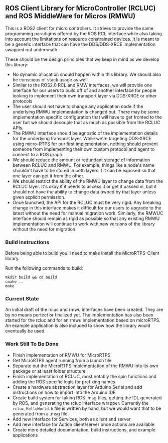 ## ROS Client Library for MicroController (RCLUC) and ROS MiddleWare for Micros (RMWU)
This is a ROS2 client for micro controllers. It strives to provide the same programming paradigms offered by the ROS RCL interface while also taking into account the limitations on resource constrained devices.
It is meant to be a generic interface that can have the DDS/DDS-XRCE implementation swapped out underneath.  

These should be the design principles that we keep in mind as we develop this library:  
- No dynamic allocation should happen within this library. We should also be conscious of stack usage as well.
- Similar to the ROS2.0 RCL and RMW interfaces, we will provide one interface for our users to build off of and another interface for people looking to implement their own transport layer via DDS-XRCE or other protocols
- The user should not have to change any application code if the underlying RMWU implementation is changed out. There may be some implementation specific configuration that will have to get fronted to the user but we should decouple that as much as possible from the RCLUC APIs.
- The RMWU interface should be agnostic of the implementation details for the underlying transport layer. While we're targeting DDS-XRCE using micro-RTPS for our first implementation, nothing should prevent someone from implementing their own custom protocol and agent to connect to a ROS graph.
- We should reduce the amount or redundant storage of information between RCLUC and RMWU. For example, things like a node's name shouldn't have to be stored in both layers if it can be exposed so that one layer can get it from the other.
- We should restrict the ability of the RMWU layer to change data from the RCLUC layer. It's okay if it needs to access it or get it passed in, but it should not have the ability to change data owned by that layer unless given explicit permission.
- Once launched, the API for the RCLUC must be very rigid. Any breaking change in this interface makes it difficult for our users to upgrade to the latest without the need for manual migration work. Similarly, the RMWUC interface should remain as rigid as possible so that any existing RMWU implementation will continue to work with new versions of the library without the need for migration.  

### Build instructions
Before being able to build you'll need to make install the MicroRTPS-Client library.  

Run the following commands to build:
```
mkdir build && cd build
cmake ..
make
```


### Current State
An initial draft of the rcluc and rmwu interfaces have been created. They are by no means perfect or finalized yet. The implementation has also been started for the rcluc and for an rmwu implementation based on microRTPS. An example application is also included to show how the library would eventually be used.


### Work Still To Be Done
- Finish implementation of RMWU for MicroRTPS
- Get MicroRTPS agent running from a launch file
- Separate out the MicroRTPS implementation of the RMWU into its own package or at least folder structure
- Finish implementation of RCLUC, most notably the spin functions and adding the ROS specific logic for prefixing names
- Create a hardware abstraction layer for Arduino Serial and add instructions on how to import into the Arduino IDE
- Create build system for taking ROS .msg files, getting the IDL generated by ROS, and generating the rcluc interface wrapper. Currently the `rcluc_HelloWorld.h` file is written by hand, but we would want that to be generated from a .msg file.
- Add new interface for Services, both as client and server
- Add new interface for Action client/server once actions are available
- Create more detailed documentation, build instructions, and example applications
